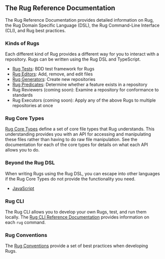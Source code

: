 ## The Rug Reference Documentation

The Rug Reference Documentation provides detailed information on Rug,
the Rug Domain Specific Language (DSL), the Rug Command-Line Interface
(CLI), and Rug best practices.

### Kinds of Rugs

Each different kind of Rug provides a different way for you to
interact with a repository.  Rugs can be written using the Rug DSL and
TypeScript.

-   [Rug Tests](rug-tests.md): BDD test framework for Rugs
-   [Rug Editors](rug-editors.md): Add, remove, and edit files
-   [Rug Generators](rug-generators.md): Create new repositories
-   [Rug Predicates](rug-predicates.md): Determine whether a feature exists in a repository
-   Rug Reviewers (coming soon): Examine a repository for conformance to standards
-   Rug Executors (coming soon): Apply any of the above Rugs to multiple repositories at once

### Rug Core Types

[Rug Core Types](types/index.md) define a set of core file types that
Rug understands.  This understanding provides you with an API for
accessing and manipulating these files rather than having to do raw
file manipulation.  See the documentation for each of the core types
for details on what each API allows you to do.

### Beyond the Rug DSL

When writing Rugs using the Rug DSL, you can escape into other
languages if the Rug Core Types do not provide the functionality you
need.

-   [JavaScript](escape/rug-javascript.md)

### Rug CLI

The Rug CLI allows you to develop your own Rugs, test, and run them
locally.  The [Rug CLI Reference Documentation][cli] provides
information on each `rug` command.

[cli]: rug-cli-commands.md


### Rug Conventions

The [Rug Conventions][conventions] provide a set of best practices
when developing Rugs.

[conventions]: rug-conventions.md
